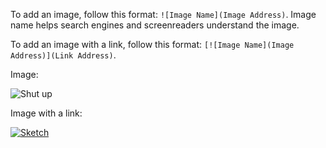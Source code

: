 To add an image, follow this format: `![Image Name](Image Address)`. Image name helps search engines and screenreaders understand the image.

To add an image with a link, follow this format: `[![Image Name](Image Address)](Link Address)`.
<!--break-->Image:

![Shut up](http://goo.gl/iCJCgQ)

Image with a link:

[![Sketch](http://goo.gl/74fTfU)](http://twitter.com/chibicode)
